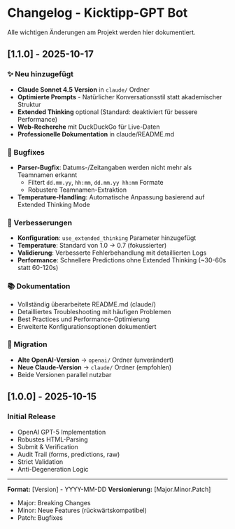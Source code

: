 # Changelog - Kicktipp-GPT Bot

Alle wichtigen Änderungen am Projekt werden hier dokumentiert.

## [1.1.0] - 2025-10-17

### ✨ Neu hinzugefügt
- **Claude Sonnet 4.5 Version** in `claude/` Ordner
- **Optimierte Prompts** - Natürlicher Konversationsstil statt akademischer Struktur
- **Extended Thinking** optional (Standard: deaktiviert für bessere Performance)
- **Web-Recherche** mit DuckDuckGo für Live-Daten
- **Professionelle Dokumentation** in claude/README.md

### 🐛 Bugfixes
- **Parser-Bugfix**: Datums-/Zeitangaben werden nicht mehr als Teamnamen erkannt
  - Filtert `dd.mm.yy`, `hh:mm`, `dd.mm.yy hh:mm` Formate
  - Robustere Teamnamen-Extraktion
- **Temperature-Handling**: Automatische Anpassung basierend auf Extended Thinking Mode

### 🔧 Verbesserungen
- **Konfiguration**: `use_extended_thinking` Parameter hinzugefügt
- **Temperature**: Standard von 1.0 → 0.7 (fokussierter)
- **Validierung**: Verbesserte Fehlerbehandlung mit detaillierten Logs
- **Performance**: Schnellere Predictions ohne Extended Thinking (~30-60s statt 60-120s)

### 📚 Dokumentation
- Vollständig überarbeitete README.md (claude/)
- Detailliertes Troubleshooting mit häufigen Problemen
- Best Practices und Performance-Optimierung
- Erweiterte Konfigurationsoptionen dokumentiert

### 🔄 Migration
- **Alte OpenAI-Version** → `openai/` Ordner (unverändert)
- **Neue Claude-Version** → `claude/` Ordner (empfohlen)
- Beide Versionen parallel nutzbar

## [1.0.0] - 2025-10-15

### Initial Release
- OpenAI GPT-5 Implementation
- Robustes HTML-Parsing
- Submit & Verification
- Audit Trail (forms, predictions, raw)
- Strict Validation
- Anti-Degeneration Logic

---

**Format:** [Version] - YYYY-MM-DD
**Versionierung:** [Major.Minor.Patch]
- Major: Breaking Changes
- Minor: Neue Features (rückwärtskompatibel)
- Patch: Bugfixes

